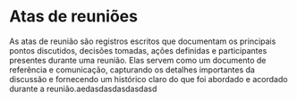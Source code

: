 # Atas de reuniões
As atas de reunião são registros escritos que documentam os principais pontos discutidos, decisões tomadas, ações definidas e participantes presentes durante uma reunião. Elas servem como um documento de referência e comunicação, capturando os detalhes importantes da discussão e fornecendo um histórico claro do que foi abordado e acordado durante a reunião.aedasdasdasdasdasd